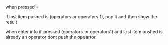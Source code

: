when pressed =

if last item pushed is (operators or operators 1), pop it and then show the result 

when enter info
if pressed (operators or operators1) and last item pushed is already an operator dont push the opeartor. 